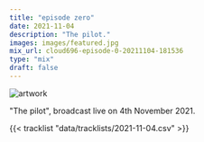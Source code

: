 ```yaml
---
title: "episode zero"
date: 2021-11-04
description: "The pilot."
images: images/featured.jpg
mix_url: cloud696-episode-0-20211104-181536
type: "mix"
draft: false
---
```


![artwork](images/featured.jpg)

"The pilot", broadcast live on 4th November 2021.

{{< tracklist "data/tracklists/2021-11-04.csv" >}}
